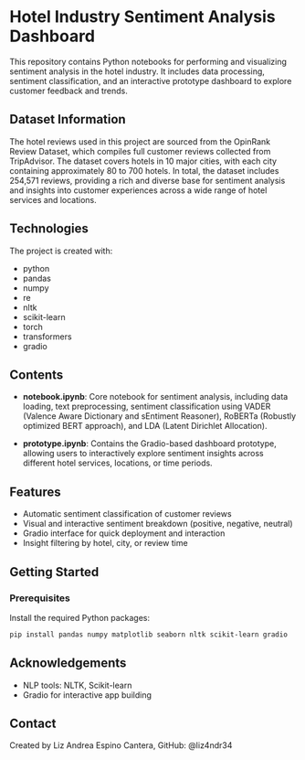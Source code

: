 # Hotel Industry Sentiment Analysis Dashboard
This repository contains Python notebooks for performing and visualizing sentiment analysis in the hotel industry. It includes data processing, sentiment classification, and an interactive prototype dashboard to explore customer feedback and trends.

## Dataset Information
The hotel reviews used in this project are sourced from the OpinRank Review Dataset, which compiles full customer reviews collected from TripAdvisor. The dataset covers hotels in 10 major cities, with each city containing approximately 80 to 700 hotels. In total, the dataset includes 254,571 reviews, providing a rich and diverse base for sentiment analysis and insights into customer experiences across a wide range of hotel services and locations.

## Technologies
The project is created with:
* python
* pandas
* numpy
* re
* nltk
* scikit-learn
* torch
* transformers
* gradio

## Contents
- **notebook.ipynb**: Core notebook for sentiment analysis, including data loading, text preprocessing, sentiment classification using VADER (Valence Aware Dictionary and sEntiment Reasoner), RoBERTa (Robustly optimized BERT approach), and LDA (Latent Dirichlet Allocation).
  
- **prototype.ipynb**: Contains the Gradio-based dashboard prototype, allowing users to interactively explore sentiment insights across different hotel services, locations, or time periods.

## Features
- Automatic sentiment classification of customer reviews
- Visual and interactive sentiment breakdown (positive, negative, neutral)
- Gradio interface for quick deployment and interaction
- Insight filtering by hotel, city, or review time

## Getting Started

### Prerequisites

Install the required Python packages:

```bash
pip install pandas numpy matplotlib seaborn nltk scikit-learn gradio
```


## Acknowledgements
- NLP tools: NLTK, Scikit-learn
- Gradio for interactive app building

## Contact
Created by Liz Andrea Espino Cantera, GitHub: @liz4ndr34
